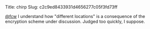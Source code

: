 Title: chirp
Slug: c2c9ed8433931d4656277c05f3fd73ff

<a href="http://twitter.com/fcw">@fcw</a> I understand how "different locations" is a consequence of the encryption scheme under discussion. Judged too quickly, I suppose.
